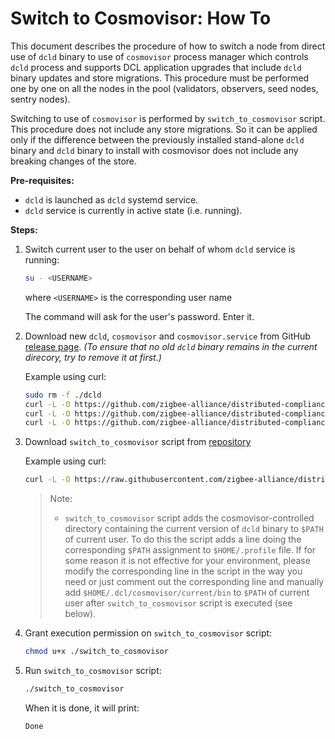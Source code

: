 # Switch to Cosmovisor: How To

This document describes the procedure of how to switch a node from direct use of
`dcld` binary to use of `cosmovisor` process manager which controls `dcld`
process and supports DCL application upgrades that include `dcld` binary updates
and store migrations. This procedure must be performed one by one on all the
nodes in the pool (validators, observers, seed nodes, sentry nodes).

Switching to use of `cosmovisor` is performed by `switch_to_cosmovisor` script.
This procedure does not include any store migrations. So it can be applied only
if the difference between the previously installed stand-alone `dcld` binary and
`dcld` binary to install with cosmovisor does not include any breaking changes
of the store.

**Pre-requisites:**

* `dcld` is launched as `dcld` systemd service.
* `dcld` service is currently in active state (i.e. running).

**Steps:**

1. Switch current user to the user on behalf of whom `dcld` service is running:

    ```bash
    su - <USERNAME>
    ```
    where `<USERNAME>` is the corresponding user name

    The command will ask for the user's password. Enter it.

2. Download new `dcld`, `cosmovisor` and `cosmovisor.service` from GitHub
  [release page](https://github.com/zigbee-alliance/distributed-compliance-ledger/releases). *(To ensure that no old `dcld` binary remains in the current direcory, try to remove it at first.)*

    Example using curl:
    ```bash
    sudo rm -f ./dcld
    curl -L -O https://github.com/zigbee-alliance/distributed-compliance-ledger/releases/download/<release>/dcld
    curl -L -O https://github.com/zigbee-alliance/distributed-compliance-ledger/releases/download/<release>/cosmovisor
    curl -L -O https://github.com/zigbee-alliance/distributed-compliance-ledger/releases/download/<release>/cosmovisor.service
    ```

3. Download `switch_to_cosmovisor` script from [repository](../../deployment/scripts/)

    Example using curl:
    ```bash
    curl -L -O https://raw.githubusercontent.com/zigbee-alliance/distributed-compliance-ledger/master/deployment/scripts/switch_to_cosmovisor
    ```

    > Note:
    >
    > * `switch_to_cosmovisor` script adds the cosmovisor-controlled directory
    containing the current version of `dcld` binary to `$PATH` of current user.
    To do this the script adds a line doing the corresponding `$PATH` assignment
    to `$HOME/.profile` file. If for some reason it is not effective for your
    environment, please modify the corresponding line in the script in the way
    you need or just comment out the corresponding line and manually add
    `$HOME/.dcl/cosmovisor/current/bin` to `$PATH` of current user after
    `switch_to_cosmovisor` script is executed (see below).

4. Grant execution permission on `switch_to_cosmovisor` script:

    ```bash
    chmod u+x ./switch_to_cosmovisor
    ```

5. Run `switch_to_cosmovisor` script:

    ```bash
    ./switch_to_cosmovisor
    ```

    When it is done, it will print:
    ```
    Done
    ```
